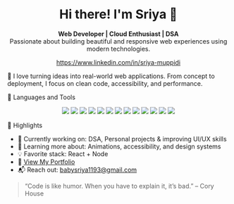 <h1 align="center">Hi there! I'm Sriya 👋</h1>

<p align="center">
  <b>Web Developer | Cloud Enthusiast | DSA </b><br/>
  Passionate about building beautiful and responsive web experiences using modern technologies.
</p>
<p align="center">
  <a href="https://www.linkedin.com/in/sriya-muppidi" target="_blank">https://www.linkedin.com/in/sriya-muppidi</a>
</p>

💬 I love turning ideas into real-world web applications. From concept to deployment, I focus on clean code, accessibility, and performance.

🔧 Languages and Tools

<p align="center">
  <img src="https://img.shields.io/badge/-HTML5-E34F26?style=flat-square&logo=html5&logoColor=white"/>
  <img src="https://img.shields.io/badge/-CSS3-1572B6?style=flat-square&logo=css3&logoColor=white"/>
  <img src="https://img.shields.io/badge/-JavaScript-F7DF1E?style=flat-square&logo=javascript&logoColor=black"/>
  <img src="https://img.shields.io/badge/-React-61DAFB?style=flat-square&logo=react&logoColor=black"/>
  <img src="https://img.shields.io/badge/-Angular-DD0031?style=flat-square&logo=angular&logoColor=white"/>
  <img src="https://img.shields.io/badge/-Node.js-339933?style=flat-square&logo=nodedotjs&logoColor=white"/>
  <img src="https://img.shields.io/badge/-MongoDB-47A248?style=flat-square&logo=mongodb&logoColor=white"/>
  <img src="https://img.shields.io/badge/-Java-007396?style=flat-square&logo=java&logoColor=white"/>
  <img src="https://img.shields.io/badge/-Git-F05032?style=flat-square&logo=git&logoColor=white"/>
  <img src="https://img.shields.io/badge/-GitHub-181717?style=flat-square&logo=github"/>
  <img src="https://img.shields.io/badge/-VS%20Code-007ACC?style=flat-square&logo=visual-studio-code"/>
  <img src="https://img.shields.io/badge/-Jupyter-F37626?style=flat-square&logo=jupyter&logoColor=white"/>
  <img src="https://img.shields.io/badge/-AWS-232F3E?style=flat-square&logo=amazonaws&logoColor=white"/>
</p>

 🌟 Highlights

- 🔭 Currently working on: DSA, Personal projects & improving UI/UX skills  
- 🌱 Learning more about: Animations, accessibility, and design systems  
- 💡 Favorite stack: React + Node   
- 📄 [View My Portfolio](https://sriya-portfolio-orpin.vercel.app/)  
- 📬 Reach out: babysriya1193@gmail.com


> “Code is like humor. When you have to explain it, it’s bad.” – Cory House



